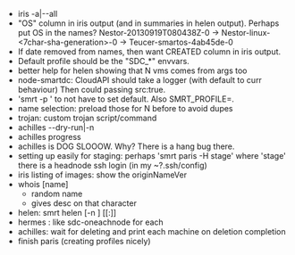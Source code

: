 - iris -a|--all
- "OS" column in iris output (and in summaries in helen output). Perhaps put OS
  in the names?
    Nestor-20130919T080438Z-0
    -> Nestor-linux-<7char-sha-generation>-0
    -> Teucer-smartos-4ab45de-0
- If date removed from names, then want CREATED column in iris output.
- Default profile should be the "SDC_*" envvars.
- better help for helen showing that N vms comes from args too
- node-smartdc: CloudAPI should take a logger (with default to curr behaviour)
  Then could passing src:true.
- 'smrt -p <profile>' to not have to set default. Also SMRT_PROFILE=<profile>.
- name selection: preload those for N before to avoid dupes
- trojan: custom trojan script/command
- achilles --dry-run|-n
- achilles progress
- achilles is DOG SLOOOW. Why? There is a hang bug there.
- setting up easily for staging: perhaps 'smrt paris -H stage' where 'stage'
  there is a headnode ssh login (in my ~?.ssh/config)
- iris listing of images: show the originNameVer
- whois [name]
    - random name
    - gives desc on that character
- helen:
    smrt helen [-n <num>] [<image-name>[:<package-name>]]
- hermes <command>: like sdc-oneachnode for each
- achilles: wait for deleting and print each machine on deletion completion
- finish paris (creating profiles nicely)
